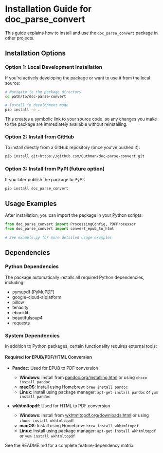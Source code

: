 # Installation Guide for doc_parse_convert

This guide explains how to install and use the `doc_parse_convert` package in other projects.

## Installation Options

### Option 1: Local Development Installation

If you're actively developing the package or want to use it from the local source:

```bash
# Navigate to the package directory
cd path/to/doc-parse-convert

# Install in development mode
pip install -e .
```

This creates a symbolic link to your source code, so any changes you make to the package are immediately available without reinstalling.

### Option 2: Install from GitHub

To install directly from a GitHub repository (once you've pushed it):

```bash
pip install git+https://github.com/Guthman/doc-parse-convert.git
```

### Option 3: Install from PyPI (future option)

If you later publish the package to PyPI:

```bash
pip install doc_parse_convert
```

## Usage Examples

After installation, you can import the package in your Python scripts:

```python
from doc_parse_convert import ProcessingConfig, PDFProcessor
from doc_parse_convert import convert_epub_to_html

# See example.py for more detailed usage examples
```

## Dependencies

### Python Dependencies

The package automatically installs all required Python dependencies, including:

- pymupdf (PyMuPDF)
- google-cloud-aiplatform
- pillow
- tenacity
- ebooklib
- beautifulsoup4
- requests

### System Dependencies

In addition to Python packages, certain functionality requires external tools:

#### Required for EPUB/PDF/HTML Conversion

- **Pandoc**: Used for EPUB to PDF conversion
  - **Windows**: Install from [pandoc.org/installing.html](https://pandoc.org/installing.html) or using `choco install pandoc`
  - **macOS**: Install using Homebrew: `brew install pandoc`
  - **Linux**: Install using package manager: `apt-get install pandoc` or `yum install pandoc`

- **wkhtmltopdf**: Used for HTML to PDF conversion
  - **Windows**: Install from [wkhtmltopdf.org/downloads.html](https://wkhtmltopdf.org/downloads.html) or using `choco install wkhtmltopdf`
  - **macOS**: Install using Homebrew: `brew install wkhtmltopdf`
  - **Linux**: Install using package manager: `apt-get install wkhtmltopdf` or `yum install wkhtmltopdf`

See the README.md for a complete feature-dependency matrix.
